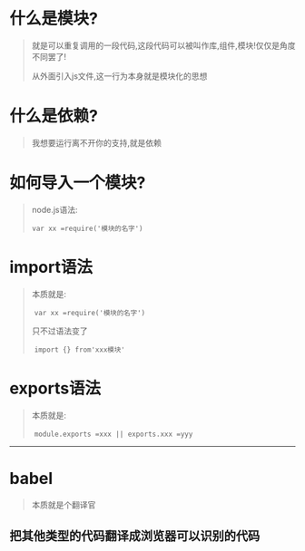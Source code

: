 # 什么是模块?

> 就是可以重复调用的一段代码,这段代码可以被叫作库,组件,模块!仅仅是角度不同罢了!
>
> 从外面引入js文件,这一行为本身就是模块化的思想



# 什么是依赖?

> 我想要运行离不开你的支持,就是依赖



# 如何导入一个模块?

> node.js语法:
>
> `var xx =require('模块的名字')`



# import语法

> 本质就是:
>
> ​		`var xx =require('模块的名字')`
>
> 只不过语法变了
>
> ​			`import {} from'xxx模块'`



# exports语法

> 本质就是:
>
> ​		`module.exports =xxx || exports.xxx =yyy`





----



# babel

> 本质就是个翻译官

## 把其他类型的代码翻译成浏览器可以识别的代码

